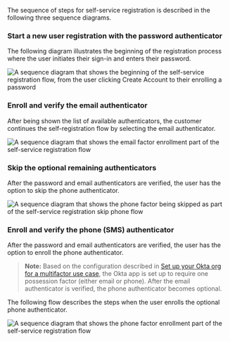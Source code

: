 The sequence of steps for self-service registration is described in the following three sequence diagrams.

### Start a new user registration with the password authenticator

The following diagram illustrates the beginning of the registration process where the user initiates their sign-in and enters their password.

<div class="full">

![A sequence diagram that shows the beginning of the self-service registration flow, from the user clicking Create Account to their enrolling a password](/img/oie-embedded-sdk/oie-embedded-android-selfservice-pwd-flow-diagram.png)

<!--

Source image: https://www.figma.com/file/YH5Zhzp66kGCglrXQUag2E/%F0%9F%93%8A-Updated-Diagrams-for-Dev-Docs?type=design&node-id=4579-22804&mode=design&t=aNZwypVsE0zfHlUi-11  oie-embedded-android-selfservice-pwd-flow-diagram

 -->

</div>

### Enroll and verify the email authenticator

After being shown the list of available authenticators, the customer continues the self-registration flow by selecting the email authenticator.

<div class="full">

![A sequence diagram that shows the email factor enrollment part of the self-service registration flow](/img/oie-embedded-sdk/oie-embedded-android-selfservice-email-flow-diagram.png)

<!--

Source image: https://www.figma.com/file/YH5Zhzp66kGCglrXQUag2E/%F0%9F%93%8A-Updated-Diagrams-for-Dev-Docs?type=design&node-id=4579-22841&mode=design&t=aNZwypVsE0zfHlUi-11  oie-embedded-android-selfservice-email-flow-diagram

 -->

</div>

### Skip the optional remaining authenticators

After the password and email authenticators are verified, the user has the option to skip the phone authenticator.

<div class="full">

![A sequence diagram that shows the phone factor being skipped as part of the self-service registration skip phone flow](/img/oie-embedded-sdk/oie-embedded-android-selfservice-skip-flow-diagram.png)

<!--

Source image: https://www.figma.com/file/YH5Zhzp66kGCglrXQUag2E/%F0%9F%93%8A-Updated-Diagrams-for-Dev-Docs?type=design&node-id=4579-22901&mode=design&t=aNZwypVsE0zfHlUi-11 oie-embedded-android-selfservice-skip-flow-diagram

 -->

</div>

### Enroll and verify the phone (SMS) authenticator

After the password and email authenticators are verified, the user has the option to enroll the phone authenticator.

> **Note:** Based on the configuration described in [Set up your Okta org for a multifactor use case](/docs/guides/oie-embedded-common-org-setup/java/main/#set-up-your-okta-org-for-a-multifactor-use-case), the Okta app is set up to require one possession factor (either email or phone). After the email authenticator is verified, the phone authenticator becomes optional.

The following flow describes the steps when the user enrolls the optional phone authenticator.

<div class="full">

![A sequence diagram that shows the phone factor enrollment part of the self-service registration flow](/img/oie-embedded-sdk/oie-embedded-android-selfservice-phone-flow-diagram.png)

<!--

Source image: https://www.figma.com/file/YH5Zhzp66kGCglrXQUag2E/%F0%9F%93%8A-Updated-Diagrams-for-Dev-Docs?type=design&node-id=4579-22867&mode=design&t=aNZwypVsE0zfHlUi-11  oie-embedded-android-selfservice-phone-flow-diagram

 -->

</div>
